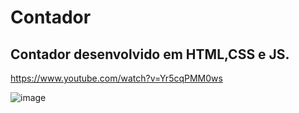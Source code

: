 # Contador
## **Contador desenvolvido em HTML,CSS e JS.**

https://www.youtube.com/watch?v=Yr5cqPMM0ws

![image](https://user-images.githubusercontent.com/74679398/127570989-2d9dbada-b33a-49a9-94bd-1725419c9365.png)
